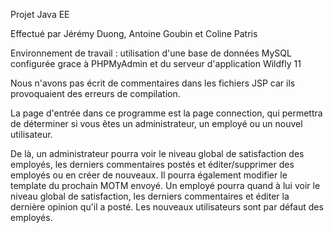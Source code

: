 Projet Java EE

Effectué par Jérémy Duong, Antoine Goubin et Coline Patris

Environnement de travail : utilisation d'une base de données MySQL configurée grace à PHPMyAdmin et du serveur d'application Wildfly 11

Nous n'avons pas écrit de commentaires dans les fichiers JSP car ils provoquaient des erreurs de compilation.

La page d'entrée dans ce programme est la page connection, qui permettra de déterminer si vous êtes un administrateur, un employé ou un nouvel utilisateur.

De là, un administrateur pourra voir le niveau global de satisfaction des employés, les derniers commentaires postés et éditer/supprimer des employés ou en créer de nouveaux. Il pourra également modifier le template du prochain MOTM envoyé.
Un employé pourra quand à lui voir le niveau global de satisfaction, les derniers commentaires et éditer la dernière opinion qu'il a posté.
Les nouveaux utilisateurs sont par défaut des employés.
